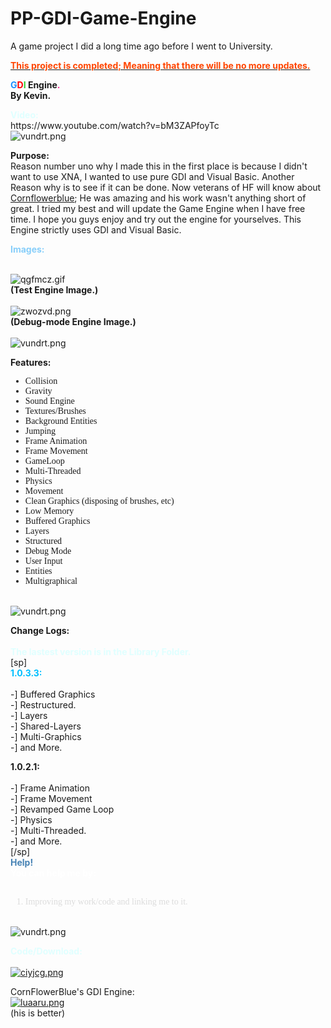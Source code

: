 # PP-GDI-Game-Engine
A game project I did a long time ago before I went to University.
<p><strong><span style="text-decoration: underline;"><span style="color: #FF4500;"><span style="font-size: xx-largepx;">This project is completed; Meaning that there will be no more updates.</span></span></span></strong><br />
<div style="text-align: left;"><strong><span style="font-size: xx-largepx;"><span style="color: #1E90FF;">G</span><span style="color: #FF0000;">D</span><span style="color: #32CD32;">I</span> Engine<span style="color: #FF1493;">.</span></div></span><div style="text-align: left;"><span style="font-size: smallpx;">By Kevin.</span></div></strong></p>

<p><span style="font-size: xx-largepx;"><strong><div style="text-align: left;"><span style="color: #E0FFFF;">Video:</span></div></strong></span>https://www.youtube.com/watch?v=bM3ZAPfoyTc<br />
<div style="text-align: left;"><img src="https://a.pomf.cat/vundrt.png" alt="vundrt.png" /></p>

<p><strong><span style="color: #E6E6FA;"><div style="text-align: left;"><span style="font-size: xx-largepx;">Purpose:</span></div></span></strong>Reason number uno why I made this in the first place is because I didn't want to use XNA, I wanted to use pure GDI and Visual Basic. Another Reason why is to see if it can be done. Now veterans of HF will know about <a href="https://hackforums.net/member.php?action=profile&uid=1385206">Cornflowerblue</a>; He was amazing and his work wasn't anything short of great. I tried my best and will update the Game Engine when I have free time. I hope you guys enjoy and try out the engine for yourselves. This Engine strictly uses GDI and Visual Basic.</p>

<p><span style="color: #87CEFA;"><span style="font-size: xx-largepx;"><strong>Images:</strong></div></span></span><br />
<img src="https://a.pomf.cat/qgfmcz.gif" alt="qgfmcz.gif" /><br />
<div style="text-align: left;"><span style="font-size: xx-smallpx;"><strong>(Test Engine Image.)</strong></span></div><br />
<img src="https://a.pomf.cat/zwozvd.png" alt="zwozvd.png" /><br />
<div style="text-align: left;"><span style="font-size: xx-smallpx;"><strong>(Debug-mode Engine Image.)</strong></span></div><br />
<div style="text-align: left;"><img src="https://a.pomf.cat/vundrt.png" alt="vundrt.png" /></div></p>

<p><span style="font-size: xx-largepx;"><span style="color: #00BFFF;"><strong><div style="text-align: left;">Features:</div></strong></span></span><div style="text-align: left;"><ul><span style="font-size: mediumpx;"><span style="font-family: Tahoma;"><li>Collision<br />
<li>Gravity<br />
<li>Sound Engine<br />
<li>Textures/Brushes<br />
<li>Background Entities<br />
<li>Jumping<br />
<li>Frame Animation<br />
<li>Frame Movement<br />
<li>GameLoop<br />
<li>Multi-Threaded<br />
<li>Physics<br />
<li>Movement<br />
<li>Clean Graphics (disposing of brushes, etc)<br />
<li>Low Memory<br />
<li>Buffered Graphics<br />
<li>Layers<br />
<li>Structured<br />
<li>Debug Mode<br />
<li>User Input<br />
<li>Entities<br />
<li>Multigraphical</span></span></ul></div><br />
<div style="text-align: left;"><img src="https://a.pomf.cat/vundrt.png" alt="vundrt.png" /></div></p>

<p><span style="color: #1E90FF;"><span style="font-size: xx-largepx;"><strong><div style="text-align: left;">Change Logs:</div></strong></span></span><br />
<strong><span style="color: #E0FFFF;">The lastest version is in the Library Folder.</span></strong><br />
[sp]<br />
<span style="color: #00BFFF;"><strong><div style="text-align: left;">1.0.3.3:</div></strong></span><br />
-] Buffered Graphics<br />
-] Restructured.<br />
-] Layers<br />
-] Shared-Layers<br />
-] Multi-Graphics<br />
-] and More.</p>

<p><span style="color: #00BFFF;"><strong><div style="text-align: left;">1.0.2.1:</div></strong></span><br />
-] Frame Animation<br />
-] Frame Movement<br />
-] Revamped Game Loop<br />
-] Physics<br />
-] Multi-Threaded.<br />
-] and More.<br />
[/sp]<br />
<span style="color: #4682B4;"><div style="text-align: left;"><span style="font-size: xx-largepx;"><strong>Help!</strong></span></div></span> <span style="color: #FFFFFF;"><span style="font-size: largepx;"><strong>You can help me by:</strong></span></span><br />
<ol style="list-style-type: decimal"><span style="font-size: mediumpx;"><span style="color: #DCDCDC;"><span style="font-family: Tahoma;"><br />
<li>Improving my work/code and linking me to it.</span></span></span></ol><br />
<div style="text-align: left;"><img src="https://a.pomf.cat/vundrt.png" alt="vundrt.png" /></div></p>

<p><strong><div style="text-align: left;"><span style="font-size: xx-largepx;"><span style="color: #E0FFFF;">Code/Download:</span></span></div></strong><br />
<a href="https://github.com/d3vK3v/GDI-Game-Engine/tree/master/Library"><img src="https://a.pomf.cat/ciyjcg.png" alt="ciyjcg.png" /></a></p>

<p>CornFlowerBlue's GDI Engine:<br />
<a href="https://bitbucket.org/CornflowerBlue/gdi-game-engine/src/"><img src="https://a.pomf.cat/luaaru.png" alt="luaaru.png" /></a><br />
<span style="font-size: xx-smallpx;">(his is better)</span></p>
